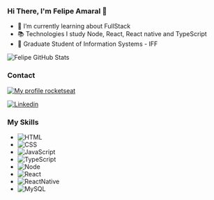 ### Hi There, I'm Felipe Amaral 👋
- 🌱 I’m currently learning about FullStack
- :books:  Technologies I study Node, React, React native and TypeScript
- :school: Graduate Student of Information Systems - IFF

![Felipe GitHub Stats](https://github-readme-stats.vercel.app/api?username=felipe10amaral&show_icons=true&theme=radical)


### Contact
[![My profile rocketseat](https://img.shields.io/badge/My%20profile-Rocketseat-blueviolet)](https://app.rocketseat.com.br/me/felipe-amaral-1566900354)    
  
[![Linkedin](https://img.shields.io/badge/LinkedIn-0077B5?style=for-the-badge&logo=linkedin&logoColor=white)](https://www.linkedin.com/in/felipe-amaral-15b58b164/)  


### My Skills
- ![HTML](https://img.shields.io/badge/HTML-239120?style=for-the-badge&logo=html5&logoColor=white)
- ![CSS](https://img.shields.io/badge/CSS-239120?&style=for-the-badge&logo=css3&logoColor=white)
- ![JavaScript](https://img.shields.io/badge/JavaScript-F7DF1E?style=for-the-badge&logo=javascript&logoColor=black)
- ![TypeScript](https://img.shields.io/badge/TypeScript-007ACC?style=for-the-badge&logo=typescript&logoColor=white)
- ![Node](https://img.shields.io/badge/Node.js-43853D?style=for-the-badge&logo=node.js&logoColor=white)
- ![React](https://img.shields.io/badge/React-20232A?style=for-the-badge&logo=react&logoColor=61DAFB)
- ![ReactNative](https://img.shields.io/badge/React_Native-20232A?style=for-the-badge&logo=react&logoColor=61DAFB)
- ![MySQL](https://img.shields.io/badge/MySQL-00000F?style=for-the-badge&logo=mysql&logoColor=white)








<!--
**Felipe10amaral/Felipe10amaral** is a ✨ _special_ ✨ repository because its `README.md` (this file) appears on your GitHub profile.

Here are some ideas to get you started:

- 🔭 I’m currently working on ...
- 🌱 I’m currently learning ...
- 👯 I’m looking to collaborate on ...
- 🤔 I’m looking for help with ...
- 💬 Ask me about ...
- 📫 How to reach me: ...
- 😄 Pronouns: ...
- ⚡ Fun fact: ...
-->

